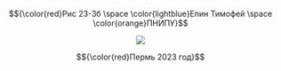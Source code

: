 $${\color{red}Рис 23-3б \space \color{lightblue}Епин Тимофей \space \color{orange}ПНИПУ}$$

<p align="center">
  <img src="[https://permtpp.ru/upload/iblock/8e5/0yidria2zf9wzy72q0zh20afnlr3j5qq.png]" />
</p>

$${\color{red}Пермь 2023 год}$$


